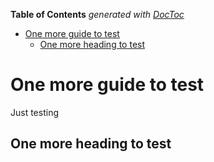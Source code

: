 <!-- START doctoc generated TOC please keep comment here to allow auto update -->
<!-- DON'T EDIT THIS SECTION, INSTEAD RE-RUN doctoc TO UPDATE -->
**Table of Contents**  *generated with [DocToc](https://github.com/thlorenz/doctoc)*

- [One more guide to test](#one-more-guide-to-test)
  - [One more heading to test](#one-more-heading-to-test)

<!-- END doctoc generated TOC please keep comment here to allow auto update -->

One more guide to test
======================

Just testing

One more heading to test
------------------------
